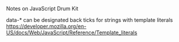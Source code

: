 Notes on JavaScript Drum Kit

data-* can be designated
back ticks for strings with template literals
https://developer.mozilla.org/en-US/docs/Web/JavaScript/Reference/Template_literals
